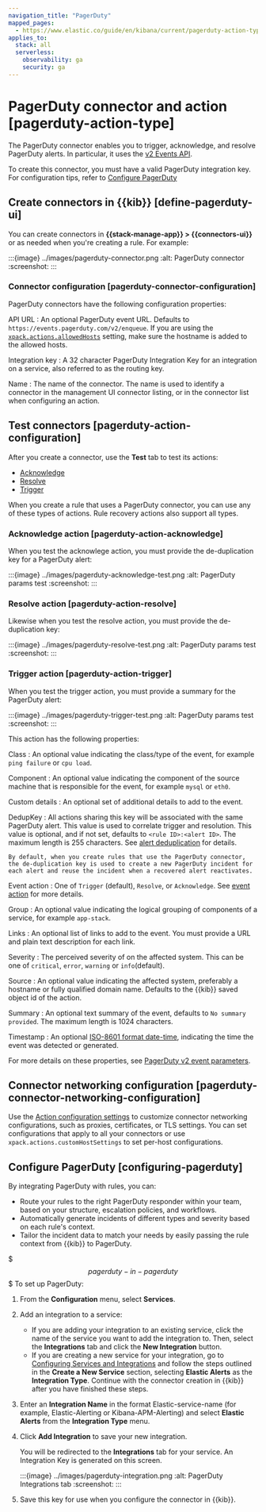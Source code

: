 ```yaml
---
navigation_title: "PagerDuty"
mapped_pages:
  - https://www.elastic.co/guide/en/kibana/current/pagerduty-action-type.html
applies_to:
  stack: all
  serverless:
    observability: ga
    security: ga
---
```


# PagerDuty connector and action [pagerduty-action-type]

The PagerDuty connector enables you to trigger, acknowledge, and resolve PagerDuty alerts. In particular, it uses the [v2 Events API](https://v2.developer.pagerduty.com/docs/events-api-v2).

To create this connector, you must have a valid PagerDuty integration key. For configuration tips, refer to [Configure PagerDuty](#configuring-pagerduty)

## Create connectors in {{kib}} [define-pagerduty-ui]

You can create connectors in **{{stack-manage-app}} > {{connectors-ui}}** or as needed when you're creating a rule. For example:

:::{image} ../images/pagerduty-connector.png
:alt: PagerDuty connector
:screenshot:
:::

### Connector configuration [pagerduty-connector-configuration]

PagerDuty connectors have the following configuration properties:

API URL
:   An optional PagerDuty event URL. Defaults to `https://events.pagerduty.com/v2/enqueue`. If you are using the [`xpack.actions.allowedHosts`](/reference/configuration-reference/alerting-settings.md#action-settings) setting, make sure the hostname is added to the allowed hosts.

Integration key
:   A 32 character PagerDuty Integration Key for an integration on a service, also referred to as the routing key.

Name
:   The name of the connector. The name is used to identify a connector in the management UI connector listing, or in the connector list when configuring an action.

## Test connectors [pagerduty-action-configuration]

After you create a connector, use the **Test** tab to test its actions:

* [Acknowledge](#pagerduty-action-resolve)
* [Resolve](#pagerduty-action-resolve)
* [Trigger](#pagerduty-action-trigger)

When you create a rule that uses a PagerDuty connector, you can use any of these types of actions. Rule recovery actions also support all types.

### Acknowledge action [pagerduty-action-acknowledge]

When you test the acknowlege action, you must provide the de-duplication key for a PagerDuty alert:

:::{image} ../images/pagerduty-acknowledge-test.png
:alt: PagerDuty params test
:screenshot:
:::

### Resolve action [pagerduty-action-resolve]

Likewise when you test the resolve action, you must provide the de-duplication key:

:::{image} ../images/pagerduty-resolve-test.png
:alt: PagerDuty params test
:screenshot:
:::

### Trigger action [pagerduty-action-trigger]

When you test the trigger action, you must provide a summary for the PagerDuty alert:

:::{image} ../images/pagerduty-trigger-test.png
:alt: PagerDuty params test
:screenshot:
:::

This action has the following properties:

Class
:   An optional value indicating the class/type of the event, for example `ping failure` or `cpu load`.

Component
:   An optional value indicating the component of the source machine that is responsible for the event, for example `mysql` or `eth0`.

Custom details
:   An optional set of additional details to add to the event.

DedupKey
:   All actions sharing this key will be associated with the same PagerDuty alert. This value is used to correlate trigger and resolution. This value is optional, and if not set, defaults to `<rule ID>:<alert ID>`. The maximum length is 255 characters. See [alert deduplication](https://v2.developer.pagerduty.com/docs/events-api-v2#alert-de-duplication) for details.

    By default, when you create rules that use the PagerDuty connector, the de-duplication key is used to create a new PagerDuty incident for each alert and reuse the incident when a recovered alert reactivates.

Event action
:   One of `Trigger` (default), `Resolve`, or `Acknowledge`. See [event action](https://v2.developer.pagerduty.com/docs/events-api-v2#event-action) for more details.

Group
:   An optional value indicating the logical grouping of components of a service, for example `app-stack`.

Links
:   An optional list of links to add to the event. You must provide a URL and plain text description for each link.

Severity
:   The perceived severity of on the affected system. This can be one of `critical`, `error`, `warning` or `info`(default).

Source
:   An optional value indicating the affected system, preferably a hostname or fully qualified domain name. Defaults to the {{kib}} saved object id of the action.

Summary
:   An optional text summary of the event, defaults to `No summary provided`. The maximum length is 1024 characters.

Timestamp
:   An optional [ISO-8601 format date-time](https://v2.developer.pagerduty.com/v2/docs/types#datetime), indicating the time the event was detected or generated.

For more details on these properties, see [PagerDuty v2 event parameters](https://v2.developer.pagerduty.com/v2/docs/send-an-event-events-api-v2).

## Connector networking configuration [pagerduty-connector-networking-configuration]

Use the [Action configuration settings](/reference/configuration-reference/alerting-settings.md#action-settings) to customize connector networking configurations, such as proxies, certificates, or TLS settings. You can set configurations that apply to all your connectors or use `xpack.actions.customHostSettings` to set per-host configurations.

## Configure PagerDuty [configuring-pagerduty]

By integrating PagerDuty with rules, you can:

* Route your rules to the right PagerDuty responder within your team, based on your structure, escalation policies, and workflows.
* Automatically generate incidents of different types and severity based on each rule's context.
* Tailor the incident data to match your needs by easily passing the rule context from {{kib}} to PagerDuty.

$$$pagerduty-in-pagerduty$$$
To set up PagerDuty:

1. From the **Configuration** menu, select **Services**.
2. Add an integration to a service:

    * If you are adding your integration to an existing service, click the name of the service you want to add the integration to. Then, select the **Integrations** tab and click the **New Integration** button.
    * If you are creating a new service for your integration, go to [Configuring Services and Integrations](https://support.pagerduty.com/docs/services-and-integrations#section-configuring-services-and-integrations) and follow the steps outlined in the **Create a New Service** section, selecting **Elastic Alerts** as the **Integration Type**. Continue with the connector creation in {{kib}} after you have finished these steps.

3. Enter an **Integration Name** in the format Elastic-service-name (for example, Elastic-Alerting or Kibana-APM-Alerting) and select **Elastic Alerts** from the **Integration Type** menu.
4. Click **Add Integration** to save your new integration.

    You will be redirected to the **Integrations** tab for your service. An Integration Key is generated on this screen.

    :::{image} ../images/pagerduty-integration.png
    :alt: PagerDuty Integrations tab
    :screenshot:
    :::

5. Save this key for use when you configure the connector in {{kib}}.
